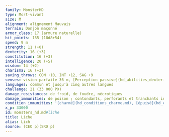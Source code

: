 ```yaml
---
family: MonsterHD
type: Mort-vivant
size: M
alignment: alignement Mauvais
terrain: Donjon maçonné
armor_class: 17 (armure naturelle)
hit_points: 135 (18d8+54)
speed: 9 m
strength: 11 (+0)
dexterity: 16 (+3)
constitution: 16 (+3)
intelligence: 20 (+5)
wisdom: 14 (+2)
charisma: 16 (+3)
saving_throws: CON +10, INT +12, SAG +9
senses: vision parfaite 36 m, [Perception passive](hd_abilities_dexterity_perception_passive.md) 19
languages: commun et jusqu'à cinq autres langues
challenge: 21 (33 000 PX)
damage_resistances: de froid, de foudre, nécrotiques
damage_immunities: de poison ; contondants, perforants et tranchants infligés par des attaques non-magiques
condition_immunities: '[charmé](hd_conditions_charme.md), [épuisé](hd_conditions_fatigue_et_epuisement.md), [empoisonné](hd_conditions_empoisonne.md), [paralysé](hd_conditions_paralyse.md) et [terrorisé](hd_conditions_terrorise.md)'
x_p: 33000
id: monsters_hd.md#liche
title: Liche
alias: Lich
source: (CEO p)(SRD p)
---
```


